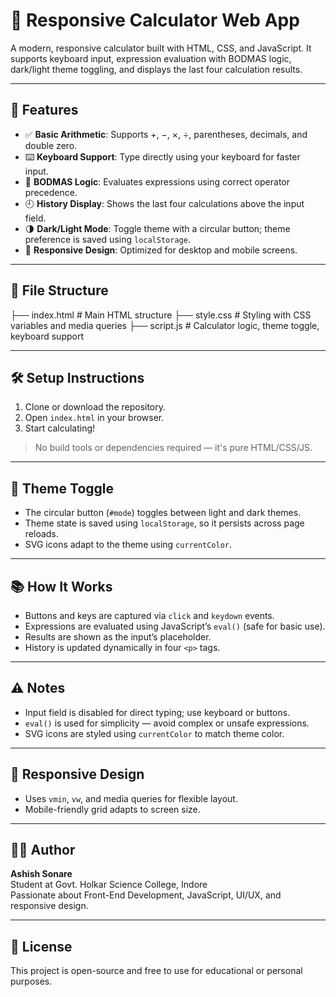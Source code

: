 # 🧮 Responsive Calculator Web App

A modern, responsive calculator built with HTML, CSS, and JavaScript. It supports keyboard input, expression evaluation with BODMAS logic, dark/light theme toggling, and displays the last four calculation results.

---

## 🚀 Features

- ✅ **Basic Arithmetic**: Supports +, −, ×, ÷, parentheses, decimals, and double zero.
- ⌨️ **Keyboard Support**: Type directly using your keyboard for faster input.
- 🧠 **BODMAS Logic**: Evaluates expressions using correct operator precedence.
- 🕘 **History Display**: Shows the last four calculations above the input field.
- 🌗 **Dark/Light Mode**: Toggle theme with a circular button; theme preference is saved using `localStorage`.
- 📱 **Responsive Design**: Optimized for desktop and mobile screens.

---

## 📁 File Structure

├── index.html 		# Main HTML structure 
├── style.css 		# Styling with CSS variables and media queries 
├── script.js 		# Calculator logic, theme toggle, keyboard support



---

## 🛠️ Setup Instructions

1. Clone or download the repository.
2. Open `index.html` in your browser.
3. Start calculating!

> No build tools or dependencies required — it's pure HTML/CSS/JS.

---

## 🎨 Theme Toggle

- The circular button (`#mode`) toggles between light and dark themes.
- Theme state is saved using `localStorage`, so it persists across page reloads.
- SVG icons adapt to the theme using `currentColor`.

---

## 📚 How It Works

- Buttons and keys are captured via `click` and `keydown` events.
- Expressions are evaluated using JavaScript’s `eval()` (safe for basic use).
- Results are shown as the input’s placeholder.
- History is updated dynamically in four `<p>` tags.

---

## ⚠️ Notes

- Input field is disabled for direct typing; use keyboard or buttons.
- `eval()` is used for simplicity — avoid complex or unsafe expressions.
- SVG icons are styled using `currentColor` to match theme color.

---

## 📱 Responsive Design

- Uses `vmin`, `vw`, and media queries for flexible layout.
- Mobile-friendly grid adapts to screen size.

---

## 🧑‍💻 Author

**Ashish Sonare**  
Student at Govt. Holkar Science College, Indore  
Passionate about Front-End Development, JavaScript, UI/UX, and responsive design.

---

## 📄 License

This project is open-source and free to use for educational or personal purposes.

